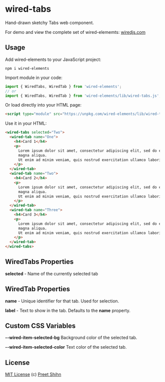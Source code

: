 # wired-tabs
Hand-drawn sketchy Tabs web component.

For demo and view the complete set of wired-elememts: [wiredjs.com](http://wiredjs.com/)

## Usage

Add wired-elements to your JavaScript project:
```
npm i wired-elements
```

Import module in your code:

```javascript
import { WiredTabs, WiredTab } from 'wired-elements';
// or
import { WiredTabs, WiredTab } from 'wired-elements/lib/wired-tabs.js';
```

Or load directly into your HTML page:
```html
<script type="module" src="https://unpkg.com/wired-elements/lib/wired-tabs.js?module"></script>
```

Use it in your HTML:
```html
<wired-tabs selected="Two">
  <wired-tab name="One">
    <h4>Card 1</h4>
    <p>
      Lorem ipsum dolor sit amet, consectetur adipiscing elit, sed do eiusmod tempor incididunt ut labore et dolore
      magna aliqua.
      Ut enim ad minim veniam, quis nostrud exercitation ullamco laboris nisi ut aliquip ex ea commodo consequat.
    </p>
  </wired-tab>
  <wired-tab name="Two">
    <h4>Card 2</h4>
    <p>
      Lorem ipsum dolor sit amet, consectetur adipiscing elit, sed do eiusmod tempor incididunt ut labore et dolore
      magna aliqua.
      Ut enim ad minim veniam, quis nostrud exercitation ullamco laboris nisi ut aliquip ex ea commodo consequat.
    </p>
  </wired-tab>
  <wired-tab name="Three">
    <h4>Card 3</h4>
    <p>
      Lorem ipsum dolor sit amet, consectetur adipiscing elit, sed do eiusmod tempor incididunt ut labore et dolore
      magna aliqua.
      Ut enim ad minim veniam, quis nostrud exercitation ullamco laboris nisi ut aliquip ex ea commodo consequat.
    </p>
  </wired-tab>
</wired-tabs>
```

## WiredTabs Properties

**selected** - Name of the currently selected tab

## WiredTab Properties

**name** - Unique identifier for that tab. Used for selection. 

**label** - Text to show in the tab. Defaults to the **name** property.

## Custom CSS Variables

**--wired-item-selected-bg** Background color of the selected tab.

**--wired-item-selected-color** Text color of the selected tab.

## License
[MIT License](https://github.com/rough-stuff/wired-elements/blob/master/LICENSE) (c) [Preet Shihn](https://twitter.com/preetster)